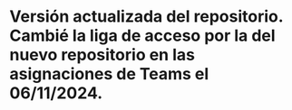 # Versión actualizada del repositorio. Cambié la liga de acceso por la del nuevo repositorio en las asignaciones de Teams el 06/11/2024.
 
